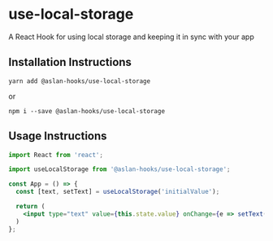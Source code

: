 # use-local-storage
A React Hook for using local storage and keeping it in sync with your app

## Installation Instructions

 `yarn add @aslan-hooks/use-local-storage` 
 
 or 
 
 `npm i --save @aslan-hooks/use-local-storage`

## Usage Instructions 

```jsx
import React from 'react';

import useLocalStorage from '@aslan-hooks/use-local-storage';

const App = () => {
  const [text, setText] = useLocalStorage('initialValue');

  return (
    <input type="text" value={this.state.value} onChange={e => setText(e.target.value)} />
  )
};
```
